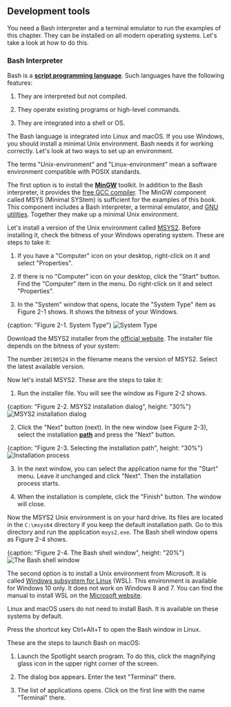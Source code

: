 ## Development tools

You need a Bash interpreter and a terminal emulator to run the examples of this chapter. They can be installed on all modern operating systems. Let's take a look at how to do this.

### Bash Interpreter

Bash is a [**script programming language**](https://en.wikipedia.org/wiki/Scripting_language). Such languages have the following features:

1. They are interpreted but not compiled.

2. They operate existing programs or high-level commands.

3. They are integrated into a shell or OS.

The Bash language is integrated into Linux and macOS. If you use Windows, you should install a minimal Unix environment. Bash needs it for working correctly. Let's look at two ways to set up an environment.

The terms "Unix-environment" and "Linux-environment" mean a software environment compatible with POSIX standards.

The first option is to install the [**MinGW**](https://en.wikipedia.org/wiki/MinGW) toolkit. In addition to the Bash interpreter, it provides the [free GCC compiler](https://en.wikipedia.org/wiki/GNU_Compiler_Collection). The MinGW component called MSYS (Minimal SYStem) is sufficient for the examples of this book. This component includes a Bash interpreter, a terminal emulator, and [GNU utilities](https://en.wikipedia.org/wiki/GNU_Core_Utilities). Together they make up a minimal Unix environment.

Let's install a version of the Unix environment called [MSYS2](https://www.msys2.org). Before installing it, check the bitness of your Windows operating system. These are steps to take it:

1. If you have a "Computer" icon on your desktop, right-click on it and select "Properties".

2. If there is no "Computer" icon on your desktop, click the "Start" button. Find the "Computer" item in the menu. Do right-click on it and select "Properties".

3. In the "System" window that opens, locate the "System Type" item as Figure 2-1 shows. It shows the bitness of your Windows.

{caption: "Figure 2-1. System Type"}
![System Type](images/BashShell/windows-system-type.png)

Download the MSYS2 installer from the [official website](https://www.msys2.org). The installer file depends on the bitness of your system:

The number `20190524` in the filename means the version of MSYS2. Select the latest available version.

Now let's install MSYS2. These are the steps to take it:

1. Run the installer file. You will see the window as Figure 2-2 shows.

{caption: "Figure 2-2. MSYS2 installation dialog", height: "30%"}
![MSYS2 installation dialog](images/BashShell/msys2-install.png)

2. Click the "Next" button (next). In the new window (see Figure 2-3), select the installation [**path**](https://en.wikipedia.org/wiki/Path_(computing)) and press the "Next" button.

{caption: "Figure 2-3. Selecting the installation path", height: "30%"}
![Installation process](images/BashShell/msys2-path.png)

3. In the next window, you can select the application name for the "Start" menu. Leave it unchanged and click "Next". Then the installation process starts.

4. When the installation is complete, click the "Finish" button. The window will close.

Now the MSYS2 Unix environment is on your hard drive. Its files are located in the `C:\msys64` directory if you keep the default installation path. Go to this directory and run the application `msys2.exe`. The Bash shell window opens as Figure 2-4 shows.

{caption: "Figure 2-4. The Bash shell window", height: "20%"}
![The Bash shell window](images/BashShell/bash-window.png)

The second option is to install a Unix environment from Microsoft. It is called [Windows subsystem for Linux](https://en.wikipedia.org/wiki/Windows_Subsystem_for_Linux) (WSL). This environment is available for Windows 10 only. It does not work on Windows 8 and 7. You can find the manual to install WSL on the [Microsoft website](https://docs.microsoft.com/ru-ru/windows/wsl/install-win10).

Linux and macOS users do not need to install Bash. It is available on these systems by default.

Press the shortcut key Ctrl+Alt+T to open the Bash window in Linux.

These are the steps to launch Bash on macOS:

1. Launch the Spotlight search program. To do this, click the magnifying glass icon in the upper right corner of the screen.

2. The dialog box appears. Enter the text "Terminal" there.

3. The list of applications opens. Click on the first line with the name "Terminal" there.